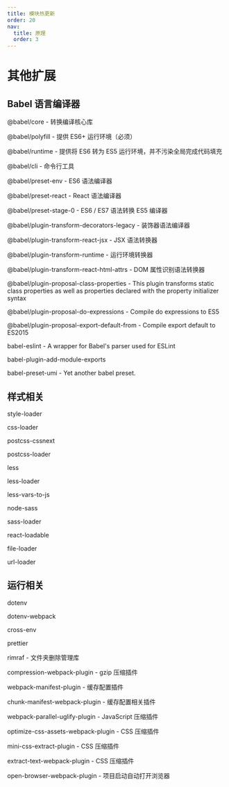 ```yaml
---
title: 模块热更新
order: 20
nav:
  title: 原理
  order: 3
---
```


# 其他扩展

## Babel 语言编译器

@babel/core - 转换编译核心库

@babel/polyfill - 提供 ES6+ 运行环境（必须）

@babel/runtime - 提供将 ES6 转为 ES5 运行环境，并不污染全局完成代码填充

@babel/cli - 命令行工具

@babel/preset-env - ES6 语法编译器

@babel/preset-react - React 语法编译器

@babel/preset-stage-0 - ES6 / ES7 语法转换 ES5 编译器

@babel/plugin-transform-decorators-legacy - 装饰器语法编译器

@babel/plugin-transform-react-jsx - JSX 语法转换器

@babel/plugin-transform-runtime - 运行环境转换器

@babel/plugin-transform-react-html-attrs - DOM 属性识别语法转换器

@babel/plugin-proposal-class-properties - This plugin transforms static class properties as well as properties declared with the property initializer syntax

@babel/plugin-proposal-do-expressions - Compile do expressions to ES5

@babel/plugin-proposal-export-default-from - Compile export default to ES2015

babel-eslint - A wrapper for Babel's parser used for ESLint

babel-plugin-add-module-exports

babel-preset-umi - Yet another babel preset.

## 样式相关

style-loader

css-loader

postcss-cssnext

postcss-loader

less

less-loader

less-vars-to-js

node-sass

sass-loader

react-loadable

file-loader

url-loader

## 运行相关

dotenv

dotenv-webpack

cross-env

prettier

rimraf - 文件夹删除管理库

compression-webpack-plugin - gzip 压缩插件

webpack-manifest-plugin - 缓存配置插件

chunk-manifest-webpack-plugin - 缓存配置相关插件

webpack-parallel-uglify-plugin - JavaScript 压缩插件

optimize-css-assets-webpack-plugin - CSS 压缩插件

mini-css-extract-plugin - CSS 压缩插件

extract-text-webpack-plugin - CSS 压缩插件

open-browser-webpack-plugin - 项目启动自动打开浏览器
